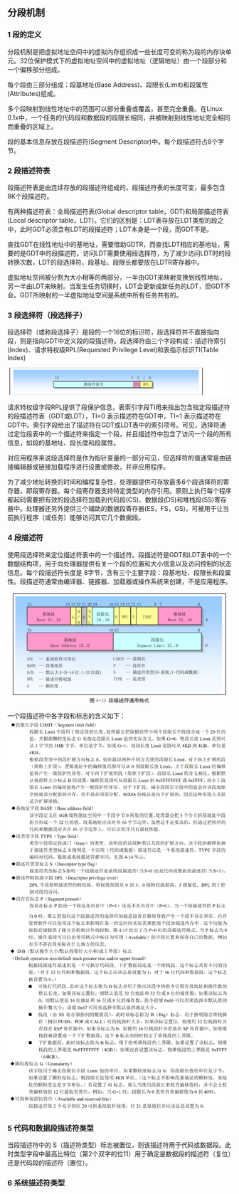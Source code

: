 ## 分段机制

### 1 段的定义

分段机制是把虚拟地址空间中的虚拟内存组织成一些长度可变的称为段的内存块单元。32位保护模式下的虚拟地址空间中的虚拟地址（逻辑地址）由一个段部分和一个偏移部分组成。

每个段由三部分组成：段基地址(Base Address)、段限长(Limit)和段属性(Attributes)组成。

多个段映射到线性地址中的范围可以部分重叠或覆盖，甚至完全重叠。在Linux 0.1x中，一个任务的代码段和数据段的段限长相同，并被映射到线性地址完全相同而重叠的区域上。

段的基本信息存放在段描述符(Segment Descriptor)中。每个段描述符占8个字节。

### 2 段描述符表

段描述符表是由连续存放的段描述符组成的，段描述符表的长度可变，最多包含8K个段描述符。

有两种描述符表：全局描述符表(Global descriptor table，GDT)和局部描述符表(Local descriptor table，LDT)。它们的区别是：LDT表存放在LDT类型的段之中，此时GDT必须含有LDT的段描述符；LDT本身是一个段，而GDT不是。

查找GDT在线性地址中的基地址，需要借助GDTR，而查找LDT相应的基地址，需要的是GDT中的段描述符。访问LDT需要使用段选择符，为了减少访问LDT时的段转换次数，LDT的段选择符、段基址、段限长都要放在LDTR寄存器中。

虚拟地址空间被分割为大小相等的两部分，一半由GDT来映射变换到线性地址，另一半由LDT来映射。当发生任务切换时，LDT会更新成新任务的LDT，但GDT不会。GDT所映射的一半虚拟地址空间是系统中所有任务共有的。

### 3 段选择符（段选择子）

段选择符（或称段选择子）是段的一个16位的标识符，段选择符并不直接指向段，则是指向GDT中定义段的段描述符。段选择符由三个字段构成：描述符索引(Index)、请求特权级RPL(Requested Privilege Level)和表指示标识TI(Table Index)

![alt](./pictures2/1201.png)

请求特权级字段RPL提供了段保护信息，表索引字段TI用来指出包含指定段描述符的段描述符表（GDT或LDT），TI=0 表示描述符在GDT中，TI=1 表示描述符在GDT中。索引字段给出了描述符在GDT或LDT表中的索引项号。可见，选择符通过定位段表中的一个描述符来指定一个段，并且描述符中包含了访问一个段的所有信息，如段的基地址、段长度和段属性。

对应用程序来说段选择符是作为指针变量的一部分可见，但选择符的值通常是由链接编辑器或链接加载程序进行设置或修改，并非应用程序。

为了减少地址转换的时间和编程复杂性，处理器提供可存放最多6个段选择符的寄存器，即段寄存器。每个段寄存器支持特定类型的内存引用。原则上执行每个程序都起码需要把有效的段选择符加载到代码段(CS)、数据段(DS)和堆栈段(SS)寄存器中。处理器还另外提供三个辅助的数据段寄存器(ES，FS，GS)，可被用于让当前执行程序（或任务）能够访问其它几个数据段。

### 4 段描述符

使用段选择符来定位描述符表中的一个描述符。段描述符是GDT和LDT表中的一个数据结构项，用于向处理器提供有关一个段的位置和大小信息以及访问控制的状态信息。每个段描述符长度是 8字节，含有三个主要字段：段基地址、段限长和段属性。段描述符通常由编译器、链接器、加载器或操作系统来创建，不是应用程序。

![alt](./pictures2/1202.png)

一个段描述符中各字段和标志的含义如下：
![alt](./pictures2/1203.png)
![alt](./pictures2/1204.png)

### 5 代码和数据段描述符类型

当段描述符中的 S（描述符类型）标志被置位，则该描述符用于代码或数据段。此时类型字段中最高比特位（第2个双字的位11）用于确定是数据段的描述符（复位）还是代码段的描述符（置位）。

### 6 系统描述符类型
